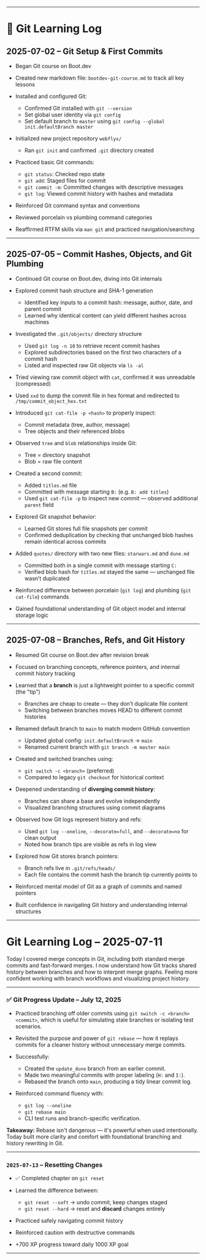 

---

# 🔧 Git Learning Log

## 2025-07-02 – Git Setup & First Commits

* Began Git course on Boot.dev
* Created new markdown file: `bootdev-git-course.md` to track all key lessons
* Installed and configured Git:

  * Confirmed Git installed with `git --version`
  * Set global user identity via `git config`
  * Set default branch to `master` using `git config --global init.defaultBranch master`
* Initialized new project repository `webflyx/`

  * Ran `git init` and confirmed `.git` directory created
* Practiced basic Git commands:

  * `git status`: Checked repo state
  * `git add`: Staged files for commit
  * `git commit -m`: Committed changes with descriptive messages
  * `git log`: Viewed commit history with hashes and metadata
* Reinforced Git command syntax and conventions
* Reviewed porcelain vs plumbing command categories
* Reaffirmed RTFM skills via `man git` and practiced navigation/searching

---


## 2025-07-05 – Commit Hashes, Objects, and Git Plumbing

* Continued Git course on Boot.dev, diving into Git internals

* Explored commit hash structure and SHA-1 generation

  * Identified key inputs to a commit hash: message, author, date, and parent commit
  * Learned why identical content can yield different hashes across machines

* Investigated the `.git/objects/` directory structure

  * Used `git log -n 10` to retrieve recent commit hashes
  * Explored subdirectories based on the first two characters of a commit hash
  * Listed and inspected raw Git objects via `ls -al`

* Tried viewing raw commit object with `cat`, confirmed it was unreadable (compressed)

* Used `xxd` to dump the commit file in hex format and redirected to `/tmp/commit_object_hex.txt`

* Introduced `git cat-file -p <hash>` to properly inspect:

  * Commit metadata (tree, author, message)
  * Tree objects and their referenced blobs

* Observed `tree` and `blob` relationships inside Git:

  * Tree = directory snapshot
  * Blob = raw file content

* Created a second commit:

  * Added `titles.md` file
  * Committed with message starting `B:` (e.g. `B: add titles`)
  * Used `git cat-file -p` to inspect new commit — observed additional `parent` field

* Explored Git snapshot behavior:

  * Learned Git stores full file snapshots per commit
  * Confirmed deduplication by checking that unchanged blob hashes remain identical across commits

* Added `quotes/` directory with two new files: `starwars.md` and `dune.md`

  * Committed both in a single commit with message starting `C:`
  * Verified blob hash for `titles.md` stayed the same — unchanged file wasn’t duplicated

* Reinforced difference between porcelain (`git log`) and plumbing (`git cat-file`) commands

* Gained foundational understanding of Git object model and internal storage logic


---

## 2025-07-08 – Branches, Refs, and Git History

* Resumed Git course on Boot.dev after revision break

* Focused on branching concepts, reference pointers, and internal commit history tracking

* Learned that a **branch** is just a lightweight pointer to a specific commit (the "tip")

  * Branches are cheap to create — they don’t duplicate file content
  * Switching between branches moves HEAD to different commit histories

* Renamed default branch to `main` to match modern GitHub convention

  * Updated global config: `init.defaultBranch` → `main`
  * Renamed current branch with `git branch -m master main`

* Created and switched branches using:

  * `git switch -c <branch>` (preferred)
  * Compared to legacy `git checkout` for historical context

* Deepened understanding of **diverging commit history**:

  * Branches can share a base and evolve independently
  * Visualized branching structures using commit diagrams

* Observed how Git logs represent history and refs:

  * Used `git log --oneline`, `--decorate=full`, and `--decorate=no` for clean output
  * Noted how branch tips are visible as refs in log view

* Explored how Git stores branch pointers:

  * Branch refs live in `.git/refs/heads/`
  * Each file contains the commit hash the branch tip currently points to

* Reinforced mental model of Git as a graph of commits and named pointers

* Built confidence in navigating Git history and understanding internal structures


---


# Git Learning Log – 2025-07-11

Today I covered merge concepts in Git, including both standard merge commits and fast-forward merges. I now understand how Git tracks shared history between branches and how to interpret merge graphs. Feeling more confident working with branch workflows and visualizing project history.


---

### ✅ **Git Progress Update – July 12, 2025**

* Practiced branching off older commits using `git switch -c <branch> <commit>`, which is useful for simulating stale branches or isolating test scenarios.
* Revisited the purpose and power of `git rebase` — how it replays commits for a cleaner history without unnecessary merge commits.
* Successfully:

  * Created the `update_dune` branch from an earlier commit.
  * Made two meaningful commits with proper labeling (`H:` and `I:`).
  * Rebased the branch onto `main`, producing a tidy linear commit log.
* Reinforced command fluency with:

  * `git log --oneline`
  * `git rebase main`
  * CLI test runs and branch-specific verification.

**Takeaway:**
Rebase isn't dangerous — it's powerful when used intentionally. Today built more clarity and comfort with foundational branching and history rewriting in Git.


---

### `2025-07-13` – Resetting Changes

* ✅ Completed chapter on `git reset`
* Learned the difference between:

  * `git reset --soft` → undo commit, keep changes staged
  * `git reset --hard` → reset and **discard** changes entirely
* Practiced safely navigating commit history
* Reinforced caution with destructive commands
* +700 XP progress toward daily 1000 XP goal

---
